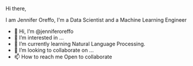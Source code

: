 Hi there, 


I am Jennifer Oreffo, I'm a Data Scientist and a Machine Learning Engineer
- 👋 Hi, I’m @jenniferoreffo
- 👀 I’m interested in ...
- 🌱 I’m currently learning Natural Language Processing.
- 💞️ I’m looking to collaborate on ...
- 📫 How to reach me Open to collaborate

<!---
jenniferoreffo/jenniferoreffo is a ✨ special ✨ repository because its `README.md` (this file) appears on your GitHub profile.
You can click the Preview link to take a look at your changes.
--->
